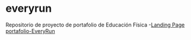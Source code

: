 # everyrun
Repositorio de proyecto de portafolio de Educación Física
 -[Landing Page portafolio-EveryRun](https://enzo2587.github.io/everyrun/portafolio-cv)
